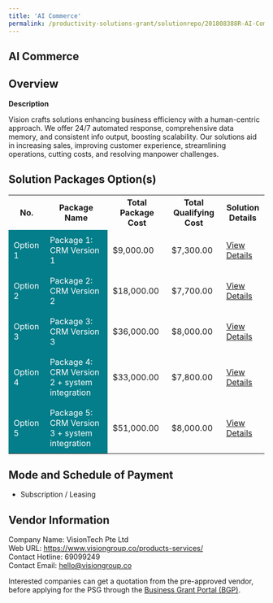 ```yaml
---
title: 'AI Commerce'
permalink: /productivity-solutions-grant/solutionrepo/201808388R-AI-Commrc-G
---
```


## AI Commerce

## Overview

**Description**

Vision crafts solutions enhancing business efficiency with a human-centric approach. We offer 24/7 automated response, comprehensive data memory, and consistent info output, boosting scalability. Our solutions aid in increasing sales, improving customer experience, streamlining operations, cutting costs, and resolving manpower challenges.

## Solution Packages Option(s)

<table>
<tr>
<th><b>No.</b></th>
<th><b>Package Name</b></th>
<th><b>Total Package Cost</b></th>
<th><b>Total Qualifying Cost</b></th>
<th><b>Solution Details</b></th>
</tr>
<tr>
<td style='padding: 10px; background-color: #037E8A; color: #FFFFFF;'>Option 1</td>
<td style='padding: 10px; background-color: #037E8A; color: #FFFFFF;'>Package 1: CRM Version 1</td>
<td style='padding: 10px;'>$9,000.00</td>
<td style='padding: 10px;'>$7,300.00</td>
<td style='padding: 10px;'><a href='/images/psg/201808388R_20230278_05092024_Desensitised_Annex3_Part1.pdf' target='_blank'>View Details</a></td>
</tr>
<tr>
<td style='padding: 10px; background-color: #037E8A; color: #FFFFFF;'>Option 2</td>
<td style='padding: 10px; background-color: #037E8A; color: #FFFFFF;'>Package 2: CRM Version 2</td>
<td style='padding: 10px;'>$18,000.00</td>
<td style='padding: 10px;'>$7,700.00</td>
<td style='padding: 10px;'><a href='/images/psg/201808388R_20230278_05092024_Desensitised_Annex3_Part2.pdf' target='_blank'>View Details</a></td>
</tr>
<tr>
<td style='padding: 10px; background-color: #037E8A; color: #FFFFFF;'>Option 3</td>
<td style='padding: 10px; background-color: #037E8A; color: #FFFFFF;'>Package 3: CRM Version 3</td>
<td style='padding: 10px;'>$36,000.00</td>
<td style='padding: 10px;'>$8,000.00</td>
<td style='padding: 10px;'><a href='/images/psg/201808388R_20230278_05092024_Desensitised_Annex3_Part3.pdf' target='_blank'>View Details</a></td>
</tr>
<tr>
<td style='padding: 10px; background-color: #037E8A; color: #FFFFFF;'>Option 4</td>
<td style='padding: 10px; background-color: #037E8A; color: #FFFFFF;'>Package 4: CRM Version 2 + system integration</td>
<td style='padding: 10px;'>$33,000.00</td>
<td style='padding: 10px;'>$7,800.00</td>
<td style='padding: 10px;'><a href='/images/psg/201808388R_20230278_05092024_Desensitised_Annex3_Part4.pdf' target='_blank'>View Details</a></td>
</tr>
<tr>
<td style='padding: 10px; background-color: #037E8A; color: #FFFFFF;'>Option 5</td>
<td style='padding: 10px; background-color: #037E8A; color: #FFFFFF;'>Package 5: CRM Version 3 + system integration</td>
<td style='padding: 10px;'>$51,000.00</td>
<td style='padding: 10px;'>$8,000.00</td>
<td style='padding: 10px;'><a href='/images/psg/201808388R_20230278_05092024_Desensitised_Annex3_Part5.pdf' target='_blank'>View Details</a></td>
</tr>
</table>

## Mode and Schedule of Payment

 - Subscription / Leasing

## Vendor Information

 Company Name: VisionTech Pte Ltd<br>Web URL: https://www.visiongroup.co/products-services/ <br>Contact Hotline: 69099249 <br>Contact Email: hello@visiongroup.co <br>

Interested companies can get a quotation from the pre-approved vendor, before applying for the PSG through the <a href='https://www.businessgrants.gov.sg/' target='_blank' rel='noopener'>Business Grant Portal (BGP)</a>.

<script src="/jquery/resize-tables.js"></script>

